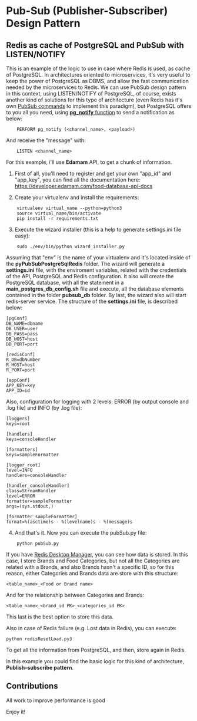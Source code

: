 # Pub-Sub (Publisher-Subscriber) Design Pattern
Redis as cache of PostgreSQL and PubSub with LISTEN/NOTIFY
------------------------

This is an example of the logic to use in case where Redis is used, as cache of PostgreSQL. In architectures oriented to microservices, it's very useful to keep the power of PostgreSQL as DBMS, and allow the fast communication needed by the microservices to Redis. We can use PubSub design pattern in this context, using LISTEN/NOTIFY of PostgreSQL, of course, exists another kind of solutions for this type of architecture (even Redis has it's own [PubSub commands](https://redis.io/topics/pubsub) to implement this paradigm), but PostgreSQL offers to you all you need, using [**pg_notify** function](https://www.postgresql.org/docs/9.3/sql-notify.html) to send a notification as below:

```
	PERFORM pg_notify (<channel_name>, <payload>)
```
And receive the "message" with:

```
	LISTEN <channel_name>
```
For this example, i'll use **Edamam** API, to get a chunk of information. 

1. First of all, you'll need to register and get your own "app_id" and "app_key", you can find all the documentation here: https://developer.edamam.com/food-database-api-docs

2. Create your virtualenv and install the requirements:
```
	virtualenv virtual_name --python=python3
	source virtual_name/bin/activate
	pip install -r requirements.txt
```
3. Execute the wizard installer (this is a help to generate settings.ini file easy):
```
	sudo ./env/bin/python wizard_installer.py 
```
Assuming that "env" is the name of your virtualenv and it's located inside of the **pyPubSubPostgreSqlRedis** folder. The wizard will generate a **settings.ini** file, with the enviroment variables, related with the credentials of the API, PostgreSQL and Redis configuration. It also will create the PostgreSQL database, with all the statement in a **main_postgres_db_config.sh** file and execute, all the database elements contained in the folder **pubsub_db** folder. By last, the wizard also will start redis-server service. The structure of the **settings.ini** file, is described below:

	[pgConf]
	DB_NAME=dbname
	DB_USER=user
	DB_PASS=pass
	DB_HOST=host
	DB_PORT=port

	[redisConf]
	R_DB=dbNumber
	R_HOST=host
	R_PORT=port

	[appConf]
	APP_KEY=key
	APP_ID=id

Also, configuration for logging with 2 levels: ERROR (by output console and .log file) and INFO (by .log file):

	[loggers]
	keys=root

	[handlers]
	keys=consoleHandler

	[formatters]
	keys=sampleFormatter

	[logger_root]
	level=INFO
	handlers=consoleHandler

	[handler_consoleHandler]
	class=StreamHandler
	level=ERROR
	formatter=sampleFormatter
	args=(sys.stdout,)

	[formatter_sampleFormatter]
	format=%(asctime)s - %(levelname)s - %(message)s

4. And that's it. Now you can execute the pubSub.py file:
```
	python pubSub.py
```
If you have [Redis Desktop Manager](https://redisdesktop.com/), you can see how data is stored. In this case, I store Brands and Food Categories, but not all the Categories are related with a Brands, and also Brands hasn't a specific ID, so for this reason, either Categories and Brands data are store with this structure:

	<table_name>_<Food or Brand name>

And for the relationship between Categories and Brands:

	<table_name>_<brand_id PK>_<categories_id PK>
	
This last is the best option to store this data.

Also in case of Redis failure (e.g. Lost data in Redis), you can execute:

	python redisResetLoad.py3
	
To get all the information from PostgreSQL, and then, store again in Redis.

In this example you could find the basic logic for this kind of architecture, **Publish–subscribe pattern**.  

Contributions
-----------------------

All work to improve performance is good



Enjoy it!

